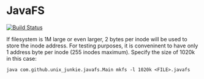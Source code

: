 JavaFS
======
[![Build Status](https://api.travis-ci.org/unix-junkie/javafs.png?branch=master)](https://travis-ci.org/unix-junkie/javafs)

If filesystem is 1M large or even larger, 2 bytes per inode will be used to
store the inode address. For testing purposes, it is conveninent to have
only 1 address byte per inode (255 inodes maximum). Specify the size of
1020k in this case:

    java com.github.unix_junkie.javafs.Main mkfs -l 1020k <FILE>.javafs
